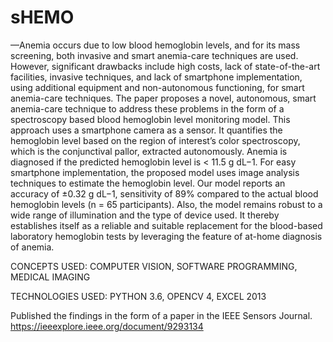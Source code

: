 # sHEMO

—Anemia occurs due to low blood hemoglobin levels, and for its mass screening, both invasive and smart anemia-care techniques are used. However, significant drawbacks include high costs, lack of state-of-the-art facilities, invasive techniques, and lack of smartphone implementation, using additional equipment and non-autonomous functioning, for smart anemia-care techniques. The paper proposes a novel, autonomous, smart anemia-care technique to address these problems in the form of a spectroscopy based blood hemoglobin level monitoring model. This approach uses a smartphone camera as a sensor. It quantifies the hemoglobin level based on the region of interest’s color spectroscopy, which is the conjunctival pallor, extracted autonomously. Anemia is diagnosed if the predicted hemoglobin level is < 11.5 g dL−1. For easy smartphone implementation, the proposed model uses image analysis techniques to estimate the hemoglobin level. Our model reports an accuracy of ±0.32 g dL−1, sensitivity of 89% compared to the actual blood hemoglobin levels (n = 65 participants). Also, the model remains robust to a wide range of illumination and the type of device used. It thereby establishes itself as a reliable and suitable replacement for the blood-based laboratory hemoglobin tests by leveraging the feature of at-home diagnosis of anemia.

CONCEPTS USED: COMPUTER VISION, SOFTWARE PROGRAMMING, MEDICAL IMAGING

TECHNOLOGIES USED: PYTHON 3.6, OPENCV 4, EXCEL 2013

Published the findings in the form of a paper in the IEEE Sensors Journal. https://ieeexplore.ieee.org/document/9293134
